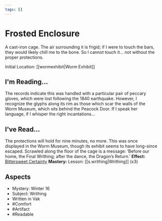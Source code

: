 ```yaml
---
tags: []
---
```

# Frosted Enclosure
A cast-iron cage. The air surrounding it is frigid; if I were to touch the bars, they would likely chill me to the bone. So I cannot touch it… not without the proper protections.

Initial Location: [[wormexhibit|Worm Exhibit]]
## I'm Reading...
The records indicate this was handled with a particular pair of peccary gloves, which were lost following the 1840 earthquake. However, I recognize the glyphs along its rim as those which scar the walls of the Worm Museum, which sits behind the Peacock Door. If I speak her language, if I whisper the right incantations…
## I've Read...
The protections will hold for nine minutes, no more. This was once displayed in the Worm Museum, though its exhibit seems to have long-since escaped. Scrawled along the floor of the cage is a message: ‘Before our home, the Final Writhing; after the dance, the Dragon’s Return.’
**Effect:** [Bittersweet Certainty](https://uadaf.theevilroot.xyz/rowenarium/element/bittersweet.certainty)
**Mastery:** Lesson: [[s.writhing|Writhing]] (x3)
## Aspects
- Mystery:  Winter 16
- Subject: Writhing
- Written in Vak
- #Comfort
- #Artifact
- #Readable
